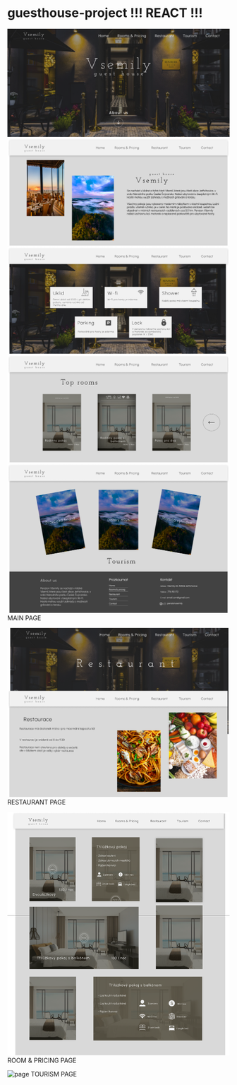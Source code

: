 # guesthouse-project !!! REACT !!!
![page](https://github.com/OlegK10/guesthouse-project/blob/main/images/titPage.png)
![page](https://github.com/OlegK10/guesthouse-project/blob/main/images/p2.png)
![page](https://github.com/OlegK10/guesthouse-project/blob/main/images/p3.png)
![page](https://github.com/OlegK10/guesthouse-project/blob/main/images/p4.png)
![page](https://github.com/OlegK10/guesthouse-project/blob/main/images/p5.png)
MAIN PAGE 

![page](https://github.com/OlegK10/guesthouse-project/blob/main/images/restaurant.png)
RESTAURANT PAGE 

![page](https://github.com/OlegK10/guesthouse-project/blob/main/images/room_pricing.png)
ROOM & PRICING PAGE 

![page](https://github.com/OlegK10/guesthouse-project/blob/main/images/tourism.png)
TOURISM PAGE 




